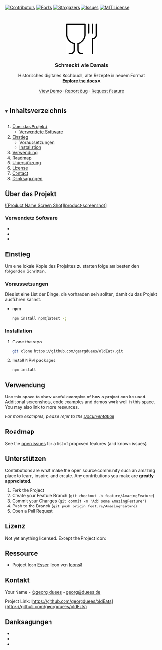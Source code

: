 <!--
*** Thanks for checking out the Best-README-Template. If you have a suggestion
*** that would make this better, please fork the repo and create a pull request
*** or simply open an issue with the tag "enhancement".
*** Thanks again! Now go create something AMAZING! :D
***
***
***
*** To avoid retyping too much info. Do a search and replace for the following:
*** georgduees, oldEats, georg_duees, georg@duees.de, Schmeckt wie Damals, Historisches digitales Kochbuch, alte Rezepte in neuem Format
-->



<!-- PROJECT SHIELDS -->
<!--
*** I'm using markdown "reference style" links for readability.
*** Reference links are enclosed in brackets [ ] instead of parentheses ( ).
*** See the bottom of this document for the declaration of the reference variables
*** for contributors-url, forks-url, etc. This is an optional, concise syntax you may use.
*** https://www.markdownguide.org/basic-syntax/#reference-style-links
-->
[![Contributors][contributors-shield]][contributors-url]
[![Forks][forks-shield]][forks-url]
[![Stargazers][stars-shield]][stars-url]
[![Issues][issues-shield]][issues-url]
[![MIT License][license-shield]][license-url]



<!-- PROJECT LOGO -->
<br />
<p align="center">
  <a href="https://github.com/georgduees/oldEats">
    <img src="images/logo.png" alt="Logo" width="100" height="100">
  </a>

  <h3 align="center">Schmeckt wie Damals</h3>

  <p align="center">
    Historisches digitales Kochbuch, alte Rezepte in neuem Format
    <br />
    <a href="https://github.com/georgduees/oldEats"><strong>Explore the docs »</strong></a>
    <br />
    <br />
    <a href="https://github.com/georgduees/oldEats">View Demo</a>
    ·
    <a href="https://github.com/georgduees/oldEats/issues">Report Bug</a>
    ·
    <a href="https://github.com/georgduees/oldEats/issues">Request Feature</a>
  </p>
</p>



<!-- TABLE OF CONTENTS -->
<details open="open">
  <summary><h2 style="display: inline-block">Inhaltsverzeichnis</h2></summary>
  <ol>
    <li>
      <a href="#about-the-project">Über das Projektt</a>
      <ul>
        <li><a href="#built-with">Verwendete Software</a></li>
      </ul>
    </li>
    <li>
      <a href="#getting-started">Einstieg</a>
      <ul>
        <li><a href="#prerequisites">Voraussetzungen</a></li>
        <li><a href="#installation">Installation</a></li>
      </ul>
    </li>
    <li><a href="#usage">Verwendung</a></li>
    <li><a href="#roadmap">Roadmap</a></li>
    <li><a href="#contributing">Unterstützung</a></li>
    <li><a href="#license">License</a></li>
    <li><a href="#contact">Contact</a></li>
    <li><a href="#acknowledgements">Danksagungen</a></li>
  </ol>
</details>



<!-- ABOUT THE PROJECT -->
## Über das Projekt

[![Product Name Screen Shot][product-screenshot]](https://example.com)


### Verwendete Software

* []()
* []()
* []()



<!-- GETTING STARTED -->
## Einstieg

Um eine lokale Kopie des Projektes zu starten folge am besten den folgenden Schritten.

### Voraussetzungen

Dies ist eine List der Dinge, die vorhanden sein sollten, damit du das Projekt ausführen kannst.

* npm
  ```sh
  npm install npm@latest -g
  ```

### Installation

1. Clone the repo
   ```sh
   git clone https://github.com/georgduees/oldEats.git
   ```
2. Install NPM packages
   ```sh
   npm install
   ```



<!-- USAGE EXAMPLES -->

## Verwendung

Use this space to show useful examples of how a project can be used. Additional screenshots, code examples and demos work well in this space. You may also link to more resources.

_For more examples, please refer to the [Documentation](https://example.com)_



<!-- ROADMAP -->
## Roadmap 

See the [open issues](https://github.com/georgduees/oldEats/issues) for a list of proposed features (and known issues).



<!-- CONTRIBUTING -->
## Unterstützen

Contributions are what make the open source community such an amazing place to learn, inspire, and create. Any contributions you make are **greatly appreciated**.

1. Fork the Project
2. Create your Feature Branch (`git checkout -b feature/AmazingFeature`)
3. Commit your Changes (`git commit -m 'Add some AmazingFeature'`)
4. Push to the Branch (`git push origin feature/AmazingFeature`)
5. Open a Pull Request



<!-- LICENSE -->
## Lizenz

Not yet anything licensed. Except the Project Icon:
## Ressource

* Project Icon <a target="_blank" href="https://icons8.de/icon/2470/essen">Essen</a> Icon von <a target="_blank" href="https://icons8.de">Icons8</a>


<!-- CONTACT -->
## Kontakt

Your Name - [@georg_duees](https://twitter.com/georg_duees) - georg@duees.de

Project Link: [https://github.com/georgduees/oldEats](https://github.com/georgduees/oldEats)



<!-- ACKNOWLEDGEMENTS -->
## Danksagungen

* []()
* []()
* []()





<!-- MARKDOWN LINKS & IMAGES -->
<!-- https://www.markdownguide.org/basic-syntax/#reference-style-links -->
[contributors-shield]: https://img.shields.io/github/contributors/georgduees/repo.svg?style=for-the-badge
[contributors-url]: https://github.com/georgduees/oldEats/graphs/contributors
[forks-shield]: https://img.shields.io/github/forks/georgduees/repo.svg?style=for-the-badge
[forks-url]: https://github.com/georgduees/oldEats/network/members
[stars-shield]: https://img.shields.io/github/stars/georgduees/repo.svg?style=for-the-badge
[stars-url]: https://github.com/georgduees/oldEats/stargazers
[issues-shield]: https://img.shields.io/github/issues/georgduees/repo.svg?style=for-the-badge
[issues-url]: https://github.com/georgduees/oldEats/issues
[license-shield]: https://img.shields.io/github/license/georgduees/repo.svg?style=for-the-badge
[license-url]: https://github.com/georgduees/oldEats/blob/master/LICENSE.txt
[linkedin-shield]: https://img.shields.io/badge/-LinkedIn-black.svg?style=for-the-badge&logo=linkedin&colorB=555
[linkedin-url]: https://linkedin.com/in/georgduees
